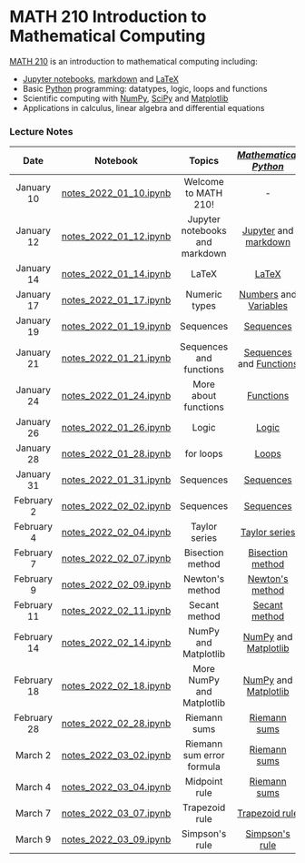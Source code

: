 # MATH 210 Introduction to Mathematical Computing

[MATH 210](https://courses.students.ubc.ca/cs/courseschedule?pname=subjarea&tname=subj-course&dept=MATH&course=210) is an introduction to mathematical computing including:

* [Jupyter notebooks](http://jupyter.org/), [markdown](https://en.wikipedia.org/wiki/Markdown) and [LaTeX](https://en.wikibooks.org/wiki/LaTeX/Mathematics)
* Basic [Python](https://www.python.org/) programming: datatypes, logic, loops and functions
* Scientific computing with [NumPy](http://www.numpy.org/), [SciPy](https://scipy.org/) and [Matplotlib](https://matplotlib.org/)
* Applications in calculus, linear algebra and differential equations

### Lecture Notes

| Date | Notebook | Topics | [*Mathematical Python*](http://www.math.ubc.ca/~pwalls/math-python) |
| :---: | :---: | :---: | :---: |
| January 10 | [notes_2022_01_10.ipynb](notes_2022_01_10.ipynb) | Welcome to MATH 210! | - |
| January 12 | [notes_2022_01_12.ipynb](notes_2022_01_12.ipynb) | Jupyter notebooks and markdown | [Jupyter](https://personal.math.ubc.ca/~pwalls/math-python/jupyter/notebook/) and [markdown](https://personal.math.ubc.ca/~pwalls/math-python/jupyter/markdown/) |
| January 14 | [notes_2022_01_14.ipynb](notes_2022_01_14.ipynb) | LaTeX | [LaTeX](https://personal.math.ubc.ca/~pwalls/math-python/jupyter/latex/) |
| January 17 | [notes_2022_01_17.ipynb](notes_2022_01_17.ipynb) | Numeric types | [Numbers](https://personal.math.ubc.ca/~pwalls/math-python/python/numbers/) and [Variables](https://personal.math.ubc.ca/~pwalls/math-python/python/variables/) |
| January 19 | [notes_2022_01_19.ipynb](notes_2022_01_19.ipynb) | Sequences | [Sequences](https://personal.math.ubc.ca/~pwalls/math-python/python/sequences/) |
| January 21 | [notes_2022_01_21.ipynb](notes_2022_01_21.ipynb) | Sequences and functions | [Sequences](https://personal.math.ubc.ca/~pwalls/math-python/python/sequences/) and [Functions](https://personal.math.ubc.ca/~pwalls/math-python/python/functions/) |
| January 24 | [notes_2022_01_24.ipynb](notes_2022_01_24.ipynb) | More about functions | [Functions](https://personal.math.ubc.ca/~pwalls/math-python/python/functions/) |
| January 26 | [notes_2022_01_26.ipynb](notes_2022_01_26.ipynb) | Logic | [Logic](https://personal.math.ubc.ca/~pwalls/math-python/python/logic/) |
| January 28 | [notes_2022_01_28.ipynb](notes_2022_01_28.ipynb) | for loops | [Loops](https://personal.math.ubc.ca/~pwalls/math-python/python/loops/) |
| January 31 | [notes_2022_01_31.ipynb](notes_2022_01_31.ipynb) | Sequences | [Sequences](https://en.wikipedia.org/wiki/Sequence) |
| February 2 | [notes_2022_02_02.ipynb](notes_2022_02_02.ipynb) | Sequences | [Sequences](https://en.wikipedia.org/wiki/Sequence) |
| February 4 | [notes_2022_02_04.ipynb](notes_2022_02_04.ipynb) | Taylor series | [Taylor series](https://en.wikipedia.org/wiki/Taylor_series) |
| February 7 | [notes_2022_02_07.ipynb](notes_2022_02_07.ipynb) | Bisection method | [Bisection method](https://personal.math.ubc.ca/~pwalls/math-python/roots-optimization/bisection/) |
| February 9 | [notes_2022_02_09.ipynb](notes_2022_02_09.ipynb) | Newton's method | [Newton's method](https://personal.math.ubc.ca/~pwalls/math-python/roots-optimization/newton/) |
| February 11 | [notes_2022_02_11.ipynb](notes_2022_02_11.ipynb) | Secant method | [Secant method](https://personal.math.ubc.ca/~pwalls/math-python/roots-optimization/secant/) |
| February 14 | [notes_2022_02_14.ipynb](notes_2022_02_14.ipynb) | NumPy and Matplotlib | [NumPy](https://personal.math.ubc.ca/~pwalls/math-python/scipy/numpy/) and [Matplotlib](https://personal.math.ubc.ca/~pwalls/math-python/scipy/matplotlib/) |
| February 18 | [notes_2022_02_18.ipynb](notes_2022_02_18.ipynb) | More NumPy and Matplotlib | [NumPy](https://personal.math.ubc.ca/~pwalls/math-python/scipy/numpy/) and [Matplotlib](https://personal.math.ubc.ca/~pwalls/math-python/scipy/matplotlib/) |
| February 28 | [notes_2022_02_28.ipynb](notes_2022_02_28.ipynb) | Riemann sums | [Riemann sums](https://personal.math.ubc.ca/~pwalls/math-python/integration/riemann-sums/) |
| March 2 | [notes_2022_03_02.ipynb](notes_2022_03_02.ipynb) | Riemann sum error formula | [Riemann sums](https://personal.math.ubc.ca/~pwalls/math-python/integration/riemann-sums/) |
| March 4 | [notes_2022_03_04.ipynb](notes_2022_03_04.ipynb) | Midpoint rule | [Riemann sums](https://personal.math.ubc.ca/~pwalls/math-python/integration/riemann-sums/) |
| March 7 | [notes_2022_03_07.ipynb](notes_2022_03_07.ipynb) | Trapezoid rule | [Trapezoid rule](https://personal.math.ubc.ca/~pwalls/math-python/integration/trapezoid-rule/) |
| March 9 | [notes_2022_03_09.ipynb](notes_2022_03_09.ipynb) | Simpson's rule | [Simpson's rule](https://personal.math.ubc.ca/~pwalls/math-python/integration/simpsons-rule/) |